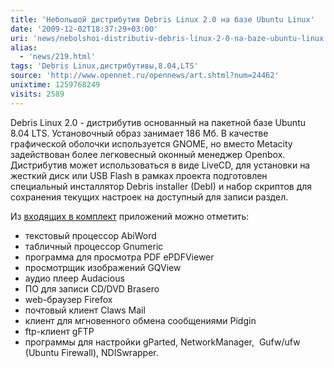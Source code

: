 ```yaml
---
title: 'Небольшой дистрибутив Debris Linux 2.0 на базе Ubuntu Linux'
date: '2009-12-02T18:37:29+03:00'
uri: 'news/nebolshoi-distributiv-debris-linux-2-0-na-baze-ubuntu-linux'
alias: 
  - 'news/219.html'
tags: 'Debris Linux,дистрибутивы,8.04,LTS'
source: 'http://www.opennet.ru/opennews/art.shtml?num=24462'
unixtime: 1259768249
visits: 2589
---
```

Debris Linux 2.0 - дистрибутив основанный на пакетной базе Ubuntu 8.04 LTS. Установочный образ занимает 186 Мб. В качестве графической оболочки используется GNOME, но вместо Metacity задействован более легковесный оконный менеджер Openbox. Дистрибутив может использоваться в виде LiveCD, для установки на жесткий диск или USB Flash в рамках проекта подготовлен специальный инсталлятор Debris installer (DebI) и набор скриптов для сохранения текущих настроек на доступный для записи раздел.

Из [входящих в комплект](http://debrislinux.org/index.php?page=47) приложений можно отметить:

*   текстовый процессор AbiWord
*   табличный процессор Gnumeric
*   программа для просмотра PDF ePDFViewer
*   просмотрщик изображений GQView
*   аудио плеер Audacious
*   ПО для записи CD/DVD Brasero
*   web-браузер Firefox
*   почтовый клиент Claws Mail
*   клиент для мгновенного обмена сообщениями Pidgin
*   ftp-клиент gFTP
*   программы для настройки gParted, NetworkManager,  Gufw/ufw (Ubuntu Firewall), NDISwrapper.
